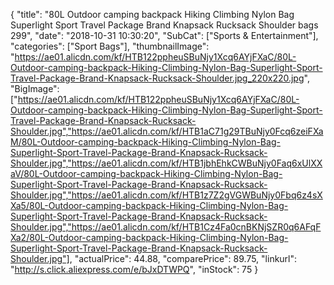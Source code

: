 {
	"title": "80L Outdoor camping backpack Hiking Climbing Nylon Bag Superlight Sport Travel Package Brand Knapsack Rucksack Shoulder bags 299",
	"date": "2018-10-31 10:30:20",
	"SubCat": ["Sports & Entertainment"],
	"categories": ["Sport Bags"],
	"thumbnailImage": "https://ae01.alicdn.com/kf/HTB122ppheuSBuNjy1Xcq6AYjFXaC/80L-Outdoor-camping-backpack-Hiking-Climbing-Nylon-Bag-Superlight-Sport-Travel-Package-Brand-Knapsack-Rucksack-Shoulder.jpg_220x220.jpg",
	"BigImage": ["https://ae01.alicdn.com/kf/HTB122ppheuSBuNjy1Xcq6AYjFXaC/80L-Outdoor-camping-backpack-Hiking-Climbing-Nylon-Bag-Superlight-Sport-Travel-Package-Brand-Knapsack-Rucksack-Shoulder.jpg","https://ae01.alicdn.com/kf/HTB1aC71g29TBuNjy0Fcq6zeiFXaM/80L-Outdoor-camping-backpack-Hiking-Climbing-Nylon-Bag-Superlight-Sport-Travel-Package-Brand-Knapsack-Rucksack-Shoulder.jpg","https://ae01.alicdn.com/kf/HTB1jbhEhkCWBuNjy0Faq6xUlXXaV/80L-Outdoor-camping-backpack-Hiking-Climbing-Nylon-Bag-Superlight-Sport-Travel-Package-Brand-Knapsack-Rucksack-Shoulder.jpg","https://ae01.alicdn.com/kf/HTB1z7Z2gVGWBuNjy0Fbq6z4sXXa5/80L-Outdoor-camping-backpack-Hiking-Climbing-Nylon-Bag-Superlight-Sport-Travel-Package-Brand-Knapsack-Rucksack-Shoulder.jpg","https://ae01.alicdn.com/kf/HTB1Cz4Fa0cnBKNjSZR0q6AFqFXa2/80L-Outdoor-camping-backpack-Hiking-Climbing-Nylon-Bag-Superlight-Sport-Travel-Package-Brand-Knapsack-Rucksack-Shoulder.jpg"],
	"actualPrice": 44.88,
	"comparePrice": 89.75,
	"linkurl": "http://s.click.aliexpress.com/e/bJxDTWPQ",
	"inStock": 75
}
